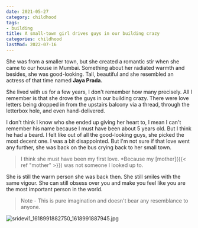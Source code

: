 ```yaml
---
date: 2021-05-27
category: childhood
tags:
- building
title: A small-town girl drives guys in our building crazy
categories: childhood
lastMod: 2022-07-16
---
```

She was from a smaller town, but she created a romantic stir when she came to our house in Mumbai. Something about her radiated warmth and besides, she was good-looking. Tall, beautiful and she resembled an actress of that time named **Jaya Prada.**

She lived with us for a few years, I don't remember how many precisely. All I remember is that she drove the guys in our building crazy. There were love letters being dropped in from the upstairs balcony via a thread, through the letterbox hole, and even hand-delivered.

I don't think I know who she ended up giving her heart to, I mean I can't remember his name because I must have been about 5 years old. But I think he had a beard. I felt like out of all the good-looking guys, she picked the most decent one. I was a bit disappointed. But I'm not sure if that love went any further, she was back on the bus crying back to her small town.

> I think she must have been my first love. *Because my [mother]({{< ref "mother" >}}) was not someone I looked up to.

She is still the warm person she was back then. She still smiles with the same vigour. She can still obsess over you and make you feel like you are the most important person in the world.

> Note - This is pure imagination and doesn't bear any resemblance to anyone. 

![sridevi1_1618991882750_1618991887945.jpg](https://manojnayak.mataroa.blog/images/4b733178.jpeg)
